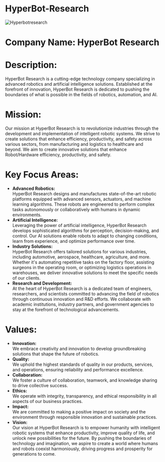 # HyperBot-Research
![Hyperbotresearch](https://github.com/HyperBot-Research/HyperBot-Research/assets/35432495/b4b09be9-2e43-40aa-8849-e6f75e7a33f6)

# Company Name: HyperBot Research

# Description:
HyperBot Research is a cutting-edge technology company specializing in advanced robotics and artificial intelligence solutions. Established at the forefront of innovation, HyperBot Research is dedicated to pushing the boundaries of what is possible in the fields of robotics, automation, and AI.

# Mission:
Our mission at HyperBot Research is to revolutionize industries through the development and implementation of intelligent robotic systems. We strive to create solutions that enhance efficiency, productivity, and safety across various sectors, from manufacturing and logistics to healthcare and beyond. 
We aim to create innovative solutions that enhance Robot/Hardware efficiency, productivity, and safety.

# Key Focus Areas:
* __Advanced Robotics:__ <br> HyperBot Research designs and manufactures state-of-the-art robotic platforms equipped with advanced sensors, actuators, and machine learning algorithms. These robots are engineered to perform complex tasks autonomously or collaboratively with humans in dynamic environments.
* __Artificial Intelligence:__ <br> Leveraging the power of artificial intelligence, HyperBot Research develops sophisticated algorithms for perception, decision-making, and control. Our AI solutions enable robots to adapt to changing conditions, learn from experience, and optimize performance over time.
* __Industry Solutions:__ <br> HyperBot Research offers tailored solutions for various industries, including automotive, aerospace, healthcare, agriculture, and more. Whether it's automating repetitive tasks on the factory floor, assisting surgeons in the operating room, or optimizing logistics operations in warehouses, we deliver innovative solutions to meet the specific needs of our clients.
* __Research and Development:__ <br> At the heart of HyperBot Research is a dedicated team of engineers, researchers, and scientists committed to advancing the field of robotics through continuous innovation and R&D efforts. We collaborate with academic institutions, industry partners, and government agencies to stay at the forefront of technological advancements.

# Values:
* __Innovation:__ <br> We embrace creativity and innovation to develop groundbreaking solutions that shape the future of robotics.
* __Quality:__ <br> We uphold the highest standards of quality in our products, services, and operations, ensuring reliability and performance excellence.
* __Collaboration:__ <br> We foster a culture of collaboration, teamwork, and knowledge sharing to drive collective success.
* __Ethics:__ <br> We operate with integrity, transparency, and ethical responsibility in all aspects of our business practices.
* __Impact:__ <br> We are committed to making a positive impact on society and the environment through responsible innovation and sustainable practices.
* __Vision:__ <br> Our vision at HyperBot Research is to empower humanity with intelligent robotic systems that enhance productivity, improve quality of life, and unlock new possibilities for the future. By pushing the boundaries of technology and imagination, we aspire to create a world where humans and robots coexist harmoniously, driving progress and prosperity for generations to come.
